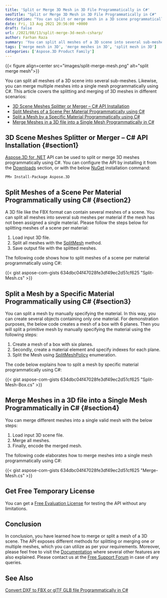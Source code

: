 ```yaml
---
title: 'Split or Merge 3D Mesh in 3D File Programmatically in C#'
seoTitle: "Split or Merge 3D Mesh in 3D File Programmatically in C#"
description: "You can split or merge mesh in a 3D scene programmatically using C#. Mesh splitter or merger API with different planes and materials."
date: Fri, 13 Aug 2021 20:56:00 +0000
draft: false
url: /2021/08/13/split-merge-3d-mesh-csharp/
author: Farhan Raza
summary: 'You can split all meshes of a 3D scene into several sub-meshes. Likewise, you can merge multiple meshes into a single mesh programmatically using C#. This article covers the splitting and merging of 3D meshes in different scenarios.'
tags: ['merge mesh in 3D', 'merge meshes in 3D', 'split mesh in 3D']
categories: ['Aspose.3D Product Family']
---
```




{{< figure align=center src="images/split-merge-mesh.png" alt="split merge mesh">}}


You can split all meshes of a 3D scene into several sub-meshes. Likewise, you can merge multiple meshes into a single mesh programmatically using C#. This article covers the splitting and merging of 3D meshes in different scenarios:

*   [3D Scene Meshes Splitter or Merger – C# API Installation][1]
*   [Split Meshes of a Scene Per Material Programmatically using C#][2]
*   [Split a Mesh by a Specific Material Programmatically using C#][3]
*   [Merge Meshes in a 3D file into a Single Mesh Programmatically in C#][4]

## 3D Scene Meshes Splitter or Merger – C# API Installation {#section1}

[Aspose.3D for .NET][5] API can be used to split or merge 3D meshes programmatically using C#. You can configure the API by installing it from the [Downloads][6] section, or with the below [NuGet][7] installation command:

```
PM> Install-Package Aspose.3D
```

## Split Meshes of a Scene Per Material Programmatically using C# {#section2}

A 3D file like the FBX format can contain several meshes of a scene. You can split all meshes into several sub meshes per material if the mesh has not been assigned a single material. Please follow the steps below for splitting meshes of a scene per material:

1.  Load input 3D file.
2.  Split all meshes with the [SplitMesh][8] method.
3.  Save output file with the splitted meshes.

The following code shows how to split meshes of a scene per material programmatically using C#:

{{< gist aspose-com-gists 634dbc04f47028fe3df49ec2d51cf625 "Split-Mesh.cs" >}}

## Split a Mesh by a Specific Material Programmatically using C# {#section3}

You can split a mesh by manually specifying the material. In this way, you can create several objects containing only one material. For demonstration purposes, the below code creates a mesh of a box with 6 planes. Then you will split a primitive mesh by manually specifying the material using the following steps:

1.  Create a mesh of a box with six planes.
2.  Secondly, create a material element and specify indexes for each plane.
3.  Split the Mesh using [SplitMeshPolicy][9] enumeration.

The code below explains how to split a mesh by specific material programmatically using C#:

{{< gist aspose-com-gists 634dbc04f47028fe3df49ec2d51cf625 "Split-Mesh-Box.cs" >}}

## Merge Meshes in a 3D file into a Single Mesh Programmatically in C# {#section4}

You can merge different meshes into a single valid mesh with the below steps:

1.  Load input 3D scene file.
2.  Merge all meshes.
3.  Finally, encode the merged mesh.

The following code elaborates how to merge meshes into a single mesh programmatically using C#:

{{< gist aspose-com-gists 634dbc04f47028fe3df49ec2d51cf625 "Merge-Mesh.cs" >}}

## Get Free Temporary License

You can get a [Free Evaluation License][10] for testing the API without any limitations.

## Conclusion

In conclusion, you have learned how to merge or split a mesh of a 3D scene. The API exposes different methods for splitting or merging one or multiple meshes, which you can utilize as per your requirements. Moreover, please feel free to visit the [Documentation][11] where several other features are also explained. Please contact us at the [Free Support Forum][12] in case of any queries.

## See Also

[Convert DXF to FBX or glTF GLB file Programmatically in C#][13]




[1]: #section1
[2]: #section2
[3]: #section3
[4]: #section4
[5]: https://products.aspose.com/3d/net/
[6]: https://releases.aspose.com/
[7]: https://www.nuget.org/packages/Aspose.3D
[8]: https://apireference.aspose.com/3d/net/aspose.threed.entities/polygonmodifier/methods/splitmesh/index
[9]: https://apireference.aspose.com/3d/net/aspose.threed.entities/splitmeshpolicy
[10]: https://purchase.aspose.com/temporary-license
[11]: https://docs.aspose.com/3d/net/
[12]: https://forum.aspose.com/c/3d
[13]: https://blog.aspose.com/2021/07/28/convert-dxf-to-fbx-or-gltf-glb-file-programmatically-in-csharp/





